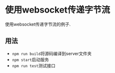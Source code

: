 # 使用websocket传递字节流

使用websocket传递字节流的例子.

## 用法

+ `npm run build`将源码编译到server文件夹
+ `npm start`启动服务
+ `npm run test`测试接口


